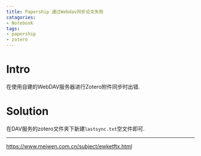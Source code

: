 ```yaml
---
title: Papership 通过Webdav同步论文失败
catagories:
- Notebook
tags:
- papership
- zotero
---
```


# Intro

在使用自建的WebDAV服务器进行Zotero附件同步时出错.

<!--more-->

# Solution

在DAV服务的zotero文件夹下新建`lastsync.txt`空文件即可.







---

https://www.meiwen.com.cn/subject/ewketftx.html